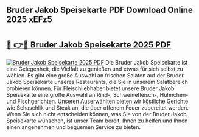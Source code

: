 ## Bruder Jakob Speisekarte PDF Download Online 2025 xEFz5

# <h2><a href="http://gc9bkok.nevu.top/?p=Bruder+Jakob+Speisekarte">🔗 👉🔴 Bruder Jakob Speisekarte 2025 PDF</a></h2>

[![Bruder Jakob Speisekarte 2025 PDF](https://i.imgur.com/dBaPXMq.png)](http://gc9bkok.nevu.top/?p=Bruder+Jakob+Speisekarte)
Die Bruder Jakob Speisekarte ist eine Gelegenheit, die Vielfalt zu genießen und etwas für sich selbst zu wählen. Es gibt eine große Auswahl an frischen Salaten auf der Bruder Jakob Speisekarte unseres Restaurants, die Sie in unserem Salatbereich probieren können. Für Fleischliebhaber bietet unsere Bruder Jakob Speisekarte eine große Auswahl an Rind-, Schweinefleisch-, Hühnchen- und Fischgerichten. Unseren Auserwählten bieten wir köstliche Gerichte wie Schaschlik und Steak an, die über offenem Feuer zubereitet werden. Wenn Sie sich nicht entscheiden können, was Sie von der Bruder Jakob Speisekarte wünschen, ist unser Team bereit, Ihnen zu helfen und Ihnen einen angenehmen und bequemen Service zu bieten.
